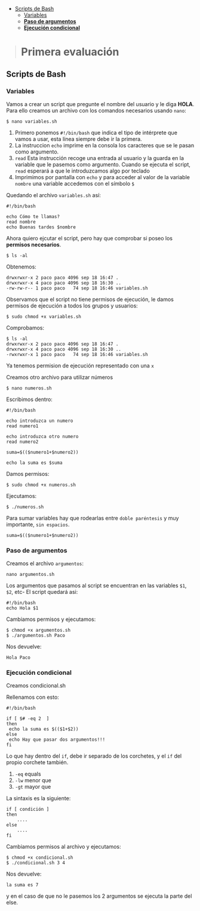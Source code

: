 
- [Scripts de Bash](#scripts-de-bash)
  - [Variables](#variables)
  - [**Paso de argumentos**](#paso-de-argumentos)
  - [**Ejecución condicional**](#ejecución-condicional)


># Primera evaluación

## Scripts de Bash

### Variables

Vamos a crear un script que pregunte el nombre del usuario y le diga **HOLA**. Para ello creamos un archivo con los comandos necesarios usando `nano`:


~~~
$ nano variables.sh
~~~
1.  Primero ponemos `#!/bin/bash` que indica el tipo de intérprete que vamos a usar, esta línea siempre debe ir la primera.
2.  La instruccion `echo` imprime en la consola los caracteres que se le pasan como argumento.
3.  `read` Esta instrucción recoge una entrada al usuario y la guarda en la variable que le pasemos como argumento. Cuando se ejecuta el script, `read` esperará a que le introduzcamos algo por teclado
4.  Imprimimos por pantalla con `echo` y para acceder al valor de la variable `nombre` una variable accedemos con el símbolo `$`

Quedando el archivo `variables.sh` así:
~~~
#!/bin/bash

echo Cómo te llamas?
read nombre
echo Buenas tardes $nombre
~~~

Ahora quiero ejcutar el script, pero hay que comprobar si poseo los **permisos necesarios**.
~~~
$ ls -al
~~~
Obtenemos:
~~~
drwxrwxr-x 2 paco paco 4096 sep 18 16:47 .
drwxrwxr-x 4 paco paco 4096 sep 18 16:30 ..
-rw-rw-r-- 1 paco paco   74 sep 18 16:46 variables.sh
~~~

Observamos que el script no tiene permisos de ejecución, le damos permisos de ejecución a todos los grupos y usuarios:
~~~
$ sudo chmod +x variables.sh
~~~
Comprobamos:
~~~
$ ls -al
drwxrwxr-x 2 paco paco 4096 sep 18 16:47 .
drwxrwxr-x 4 paco paco 4096 sep 18 16:30 ..
-rwxrwxr-x 1 paco paco   74 sep 18 16:46 variables.sh
~~~
Ya tenemos permision de ejecución representado con una `x`

Creamos otro archivo para utilizar números
~~~
$ nano numeros.sh
~~~
Escribimos dentro:
~~~
#!/bin/bash

echo introduzca un numero
read numero1

echo introduzca otro numero
read numero2

suma=$(($numero1+$numero2))

echo la suma es $suma
~~~
Damos permisos:
~~~
$ sudo chmod +x numeros.sh
~~~
Ejecutamos:
~~~
$ ./numeros.sh
~~~

Para sumar variables hay que rodearlas entre `doble paréntesis` y muy importante, `sin espacios`.
~~~
suma=$(($numero1+$numero2))
~~~

### **Paso de argumentos**

Creamos el archivo `argumentos`:
~~~
nano argumentos.sh
~~~
Los argumentos que pasamos al script se encuentran en las variables `$1`, `$2`, etc- El script quedará asi:
~~~
#!/bin/bash
echo Hola $1
~~~
Cambiamos permisos y ejecutamos:
~~~
$ chmod +x argumentos.sh
$ ./argumentos.sh Paco
~~~
Nos devuelve:
~~~
Hola Paco
~~~

### **Ejecución condicional**

Creamos condicional.sh

Rellenamos con esto:
~~~
#!/bin/bash

if [ $# -eq 2  ]
then 
 echo la suma es $(($1+$2))
else
 echo Hay que pasar dos argumentos!!!
fi
~~~
Lo que hay dentro del `if`, debe ir separado de los corchetes, y el `if` del propio corchete también.

1. `-eq` equals
2. `-lw` menor que
3. `-gt` mayor que

La sintaxis es la siguiente:
~~~
if [ condición ]
then
    ....
else
    ....
fi
~~~
Cambiamos permisos al archivo y ejecutamos:
~~~
$ chmod +x condicional.sh
$ ./condicional.sh 3 4
~~~
Nos devuelve:
~~~
la suma es 7
~~~
y en el caso de que no le pasemos los 2 argumentos se ejecuta la parte del else.